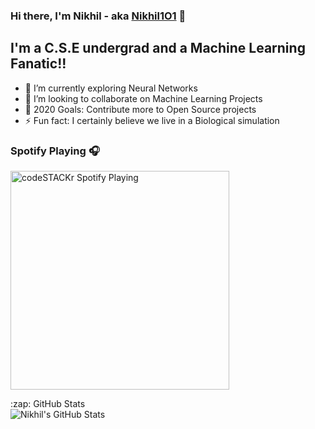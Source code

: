 ### Hi there, I'm Nikhil - aka [Nikhil1O1][website] 👋


## I'm a C.S.E undergrad and a Machine Learning Fanatic!!

- 🌱 I’m currently exploring Neural Networks
- 👯 I’m looking to collaborate on Machine Learning Projects
- 🥅 2020 Goals: Contribute more to Open Source projects
- ⚡ Fun fact: I certainly believe we live in a Biological simulation

### Spotify Playing 🎧

[<img src="https://now-playing-codestackr.vercel.app/api/spotify-playing" alt="codeSTACKr Spotify Playing" width="350" />](https://open.spotify.com/user/swyqyimdc12jajde4vpwd2x1b)

  <summary>:zap: GitHub Stats</summary>

  <img align="left" alt="Nikhil's GitHub Stats" src="https://github-readme-stats.vercel.app/api?username=Nikhil1O1&show_icons=true&hide_border=true" />


[website]: https://auth.geeksforgeeks.org/user/technikue20/articles
[linkedin]: https://www.linkedin.com/in/nikhil-kumar-choudhary-7806a010b/
